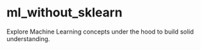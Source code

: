 # ml_without_sklearn
Explore Machine Learning concepts under the hood to build solid understanding. 
